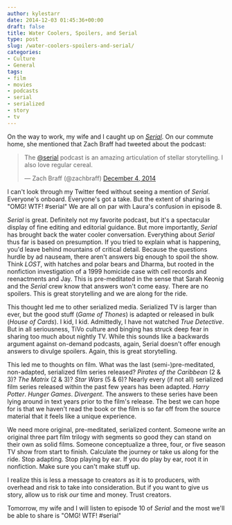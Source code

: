 ```yaml
---
author: kylestarr
date: 2014-12-03 01:45:36+00:00
draft: false
title: Water Coolers, Spoilers, and Serial
type: post
slug: /water-coolers-spoilers-and-serial/
categories:
- Culture
- General
tags:
- film
- movies
- podcasts
- serial
- serialized
- story
- tv
---
```


On the way to work, my wife and I caught up on _[Serial](https://itunes.apple.com/us/podcast/serial/id917918570?mt=2)_. On our commute home, she mentioned that Zach Braff had tweeted about the podcast:

> The [@serial](https://twitter.com/serial) podcast is an amazing articulation of stellar storytelling. I also love regular cereal.
>
> — Zach Braff (@zachbraff) [December 4, 2014](https://twitter.com/zachbraff/status/540305906861219840)

I can't look through my Twitter feed without seeing a mention of _Serial_. Everyone's onboard. Everyone's got a take. But the extent of sharing is "OMG! WTF! #serial" We are all on par with Laura's confusion in episode 8.

_Serial_ is great. Definitely not my favorite podcast, but it's a spectacular display of fine editing and editorial guidance. But more importantly, _Serial_ has brought back the water cooler conversation. Everything about _Serial_ thus far is based on presumption. If you tried to explain what is happening, you'd leave behind mountains of critical detail. Because the questions hurdle by ad nauseam, there aren't answers big enough to spoil the show. Think _LOST_, with hatches and polar bears and Dharma, but rooted in the nonfiction investigation of a 1999 homicide case with cell records and reenactments and Jay. This is pre-meditated in the sense that Sarah Keonig and the _Serial_ crew know that answers won't come easy. There are no spoilers. This is great storytelling and we are along for the ride.

This thought led me to other serialized media. Serialized TV is larger than ever, but the good stuff (_Game of Thones_) is adapted or released in bulk (_House of Cards_). I kid, I kid. Admittedly, I have not watched _True Detective_. But in all seriousness, TiVo culture and binging has struck deep fear in sharing too much about nightly TV. While this sounds like a backwards argument against on-demand podcasts, again, Serial doesn't offer enough answers to divulge spoilers. Again, this is great storytelling.

This led me to thoughts on film. What was the last (semi-)pre-meditated, non-adapted, serialized film series released? _Pirates of the Caribbean_ (2 & 3)? _The Matrix_ (2 & 3)? _Star Wars_ (5 & 6)? Nearly every (if not all) serialized film series released within the past few years has been adapted. _Harry Potter_. _Hunger Games_. _Divergent_. The answers to these series have been lying around in text years prior to the film's release. The best we can hope for is that we haven't read the book or the film is so far off from the source material that it feels like a unique experience.

We need more original, pre-meditated, serialized content. Someone write an original three part film trilogy with segments so good they can stand on their own as solid films. Someone conceptualize a three, four, or five season TV show from start to finish. Calculate the journey or take us along for the ride. Stop adapting. Stop playing by ear. If you do play by ear, root it in nonfiction. Make sure you can't make stuff up.

I realize this is less a message to creators as it is to producers, with overhead and risk to take into consideration. But if you want to give us story, allow us to risk _our_ time and money. Trust creators.

Tomorrow, my wife and I will listen to episode 10 of _Serial_ and the most we'll be able to share is "OMG! WTF! #serial"
